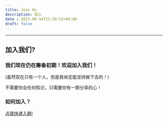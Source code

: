 ```yaml
---
title: Join Us
description: 招人
date : 2023-09-14T21:50:52+08:00
draft: false
...
```

---

## 加入我们?

### 我们现在仍在筹备初期！欢迎加入我们！

(虽然现在只有一个人，但是我肯定能坚持做下去的！)

不需要你会任何知识，只需要你有一颗分享的心！

### 如何加入？

[点我快速入群!](http://qm.qq.com/cgi-bin/qm/qr?_wv=1027&k=8FCy4CbqmZ5-t2HHDB78_au8_7IYF74R&authKey=1uKX%2BUdCjb7%2F2IXD6n573%2FtG2EMuFreOvb6udprVycBn8Ky0uOugGwVFjPVwgUxO&noverify=0&group_code=924394934)
